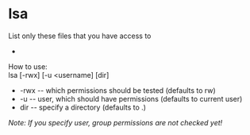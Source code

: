 lsa
===

List only these files that you have access to

-
How to use:  
lsa [-rwx] [-u <username] [dir]

* -rwx -- which permissions should be tested (defaults to rw)
* -u -- user, which should have permissions (defaults to current user)
* dir -- specify a directory (defaults to .)

_Note: If you specify user, group permissions are not checked yet!_
